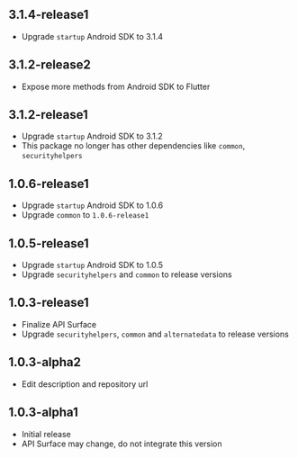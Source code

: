 ## 3.1.4-release1

* Upgrade `startup` Android SDK to 3.1.4

## 3.1.2-release2

* Expose more methods from Android SDK to Flutter

## 3.1.2-release1

* Upgrade `startup` Android SDK to 3.1.2
* This package no longer has other dependencies like `common`, `securityhelpers`

## 1.0.6-release1

* Upgrade `startup` Android SDK to 1.0.6
* Upgrade `common` to `1.0.6-release1`

## 1.0.5-release1

* Upgrade `startup` Android SDK to 1.0.5
* Upgrade `securityhelpers` and `common` to release versions

## 1.0.3-release1

* Finalize API Surface
* Upgrade `securityhelpers`, `common` and `alternatedata` to release versions

## 1.0.3-alpha2

* Edit description and repository url

## 1.0.3-alpha1

* Initial release
* API Surface may change, do not integrate this version
